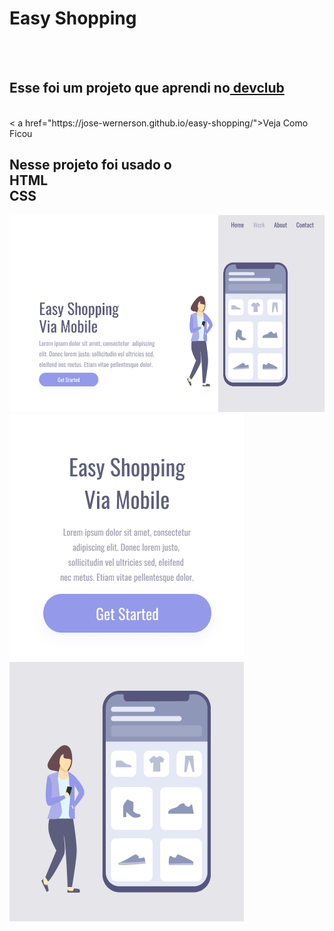 <h1>Easy Shopping</h1>
<br>
<br>
<h2> Esse foi um projeto que aprendi no<a href="https://rodolfomori.com.br/devclub"> devclub</a> </h2>
<br>
< a href="https://jose-wernerson.github.io/easy-shopping/">Veja Como Ficou</a>
<h2>Nesse projeto foi usado o <br>HTML <br> CSS</h2>
<img src="https://github.com/Jose-Wernerson/easy-shopping/blob/main/img/Rectangle.png?raw=true">
<img src="https://github.com/Jose-Wernerson/easy-shopping/blob/main/img/Shopping%20via%20Mobile%20-%20mobile.png?raw=true">
